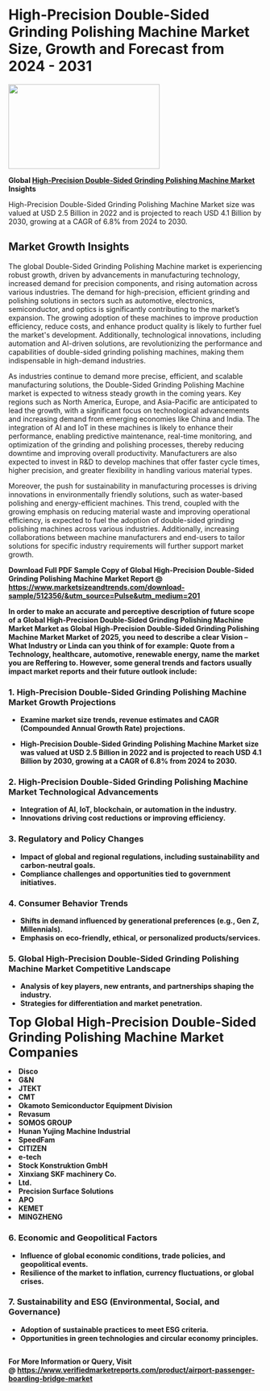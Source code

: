 <H1>High-Precision Double-Sided Grinding Polishing Machine Market Size, Growth and Forecast from 2024 - 2031</H1><img class="aligncenter size-medium wp-image-584254" src="https://thirdeyenews.in/wp-content/uploads/2024/09/Global-Market-Research-300x168.jpeg" alt="" width="300" height="168" /><p><strong>Global&nbsp;<a href="https://www.marketsizeandtrends.com/download-sample/512356/&amp;utm_source=Pulse&amp;utm_medium=201">High-Precision Double-Sided Grinding Polishing Machine Market</a> Insights</strong></p><p>High-Precision Double-Sided Grinding Polishing Machine Market size was valued at USD 2.5 Billion in 2022 and is projected to reach USD 4.1 Billion by 2030, growing at a CAGR of 6.8% from 2024 to 2030.</p><p><h2>Market Growth Insights</h2> <p>The global Double-Sided Grinding Polishing Machine market is experiencing robust growth, driven by advancements in manufacturing technology, increased demand for precision components, and rising automation across various industries. The demand for high-precision, efficient grinding and polishing solutions in sectors such as automotive, electronics, semiconductor, and optics is significantly contributing to the market’s expansion. The growing adoption of these machines to improve production efficiency, reduce costs, and enhance product quality is likely to further fuel the market's development. Additionally, technological innovations, including automation and AI-driven solutions, are revolutionizing the performance and capabilities of double-sided grinding polishing machines, making them indispensable in high-demand industries.</p> <p><strong></strong></p> <p>As industries continue to demand more precise, efficient, and scalable manufacturing solutions, the Double-Sided Grinding Polishing Machine market is expected to witness steady growth in the coming years. Key regions such as North America, Europe, and Asia-Pacific are anticipated to lead the growth, with a significant focus on technological advancements and increasing demand from emerging economies like China and India. The integration of AI and IoT in these machines is likely to enhance their performance, enabling predictive maintenance, real-time monitoring, and optimization of the grinding and polishing processes, thereby reducing downtime and improving overall productivity. Manufacturers are also expected to invest in R&D to develop machines that offer faster cycle times, higher precision, and greater flexibility in handling various material types.</p> <p>Moreover, the push for sustainability in manufacturing processes is driving innovations in environmentally friendly solutions, such as water-based polishing and energy-efficient machines. This trend, coupled with the growing emphasis on reducing material waste and improving operational efficiency, is expected to fuel the adoption of double-sided grinding polishing machines across various industries. Additionally, increasing collaborations between machine manufacturers and end-users to tailor solutions for specific industry requirements will further support market growth.</p> <p><strong></p><p><span class=""><strong>Download Full PDF Sample Copy of Global High-Precision Double-Sided Grinding Polishing Machine Market Report</strong> @ <a href="https://www.marketsizeandtrends.com/download-sample/512356/&amp;utm_source=Pulse&amp;utm_medium=201" target="_blank">https://www.marketsizeandtrends.com/download-sample/512356/&amp;utm_source=Pulse&amp;utm_medium=201</a></span></p><p>In order to make an accurate and perceptive description of future scope of a Global&nbsp;High-Precision Double-Sided Grinding Polishing Machine Market Market as Global&nbsp;High-Precision Double-Sided Grinding Polishing Machine Market Market of 2025, you need to describe a clear Vision &ndash; What Industry or Linda can you think of for example: Quote from a Technology, healthcare, automotive, renewable energy, name the market you are Reffering to. However, some general trends and factors usually impact market reports and their future outlook include:</p><h3>1.&nbsp;<strong>High-Precision Double-Sided Grinding Polishing Machine Market Growth Projections</strong></h3><ul><li>Examine market size trends, revenue estimates and CAGR (Compounded Annual Growth Rate) projections.</li><li><p>High-Precision Double-Sided Grinding Polishing Machine Market size was valued at USD 2.5 Billion in 2022 and is projected to reach USD 4.1 Billion by 2030, growing at a CAGR of 6.8% from 2024 to 2030.</p></li></ul><h3>2.&nbsp;<strong>High-Precision Double-Sided Grinding Polishing Machine Market Technological Advancements</strong></h3><ul><li>Integration of AI, IoT, blockchain, or automation in the industry.</li><li>Innovations driving cost reductions or improving efficiency.</li></ul><h3>3.&nbsp;<strong>Regulatory and Policy Changes</strong></h3><ul><li>Impact of global and regional regulations, including sustainability and carbon-neutral goals.</li><li>Compliance challenges and opportunities tied to government initiatives.</li></ul><h3>4.&nbsp;<strong>Consumer Behavior Trends</strong></h3><ul><li>Shifts in demand influenced by generational preferences (e.g., Gen Z, Millennials).</li><li>Emphasis on eco-friendly, ethical, or personalized products/services.</li></ul><h3>5.&nbsp;<strong>Global High-Precision Double-Sided Grinding Polishing Machine Market Competitive Landscape</strong></h3><ul><li>Analysis of key players, new entrants, and partnerships shaping the industry.</li><li>Strategies for differentiation and market penetration.</li></ul><p data-pm-slice="1 1 []"><span style="color: inherit; font-family: inherit; font-size: 25px;">Top Global High-Precision Double-Sided Grinding Polishing Machine Market Companies</span></p><div class="" data-test-id=""><p><li>Disco</li><li> G&N</li><li> JTEKT</li><li> CMT</li><li> Okamoto Semiconductor Equipment Division</li><li> Revasum</li><li> SOMOS GROUP</li><li> Hunan Yujing Machine Industrial</li><li> SpeedFam</li><li> CITIZEN</li><li> e-tech</li><li> Stock Konstruktion GmbH</li><li> Xinxiang SKF machinery Co.</li><li> Ltd.</li><li> Precision Surface Solutions</li><li> APO</li><li> KEMET</li><li> MINGZHENG</li></p></div><h3>6.&nbsp;<strong>Economic and Geopolitical Factors</strong></h3><ul><li>Influence of global economic conditions, trade policies, and geopolitical events.</li><li>Resilience of the market to inflation, currency fluctuations, or global crises.</li></ul><h3>7.&nbsp;<strong>Sustainability and ESG (Environmental, Social, and Governance)</strong></h3><ul><li>Adoption of sustainable practices to meet ESG criteria.</li><li>Opportunities in green technologies and circular economy principles.</li></ul><h2><strong style="font-size: 14px;">For More Information or Query, Visit @&nbsp;</strong><a style="background-color: #ffffff; font-size: 14px;" href="https://www.marketsizeandtrends.com/report/high-precision-double-sided-grinding-polishing-machine-market/" target="_blank">https://www.verifiedmarketreports.com/product/airport-passenger-boarding-bridge-market</a></h2>
